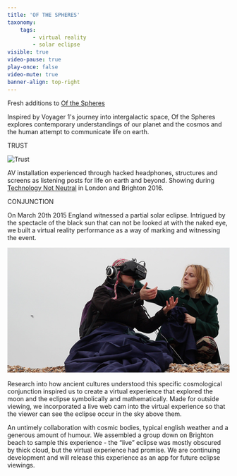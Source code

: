 ```yaml
---
title: 'OF THE SPHERES'
taxonomy:
    tags:
        - virtual reality
        - solar eclipse
visible: true
video-pause: true
play-once: false
video-mute: true
banner-align: top-right
---
```


Fresh additions to [Of the Spheres](ofthespheres.com)

Inspired by Voyager 1's journey into intergalactic space, Of the Spheres explores contemporary understandings of our planet and the cosmos and the human attempt to communicate life on earth.

TRUST

![Trust](3w.jpg)

AV installation experienced through hacked headphones, structures and screens as listening posts for life on earth and beyond. Showing during [Technology Not Neutral](http://technologyisnotneutral.com/) in London and Brighton 2016.

CONJUNCTION 

On March 20th 2015 England witnessed a partial solar eclipse. Intrigued by the spectacle of the black sun that can not be looked at with the naked eye, we built a virtual reality performance as a way of marking and witnessing the event.

![](icaring-640_640.jpg)

Research into how ancient cultures understood this specific cosmological conjunction inspired us to create a virtual experience that explored the moon and the eclipse symbolically and mathematically. Made for outside viewing, we incorporated a live web cam into the virtual experience so that the viewer can see the eclipse occur in the sky above them.

An untimely collaboration with cosmic bodies, typical english weather and a generous amount of humour. We assembled a group down on Brighton beach to sample this experience - the “live” eclipse was mostly obscured by thick cloud, but the virtual experience had promise. We are continuing development and will release this experience as an app for future eclipse viewings.

